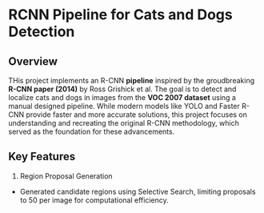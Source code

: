 # RCNN Pipeline for Cats and Dogs Detection

## Overview
THis project implements an R-CNN **pipeline** inspired by the groudbreaking **R-CNN paper (2014)** by Ross Grishick et al. The goal is to detect and localize cats and dogs in images from the **VOC 2007 dataset** using a manual designed pipeline.
While modern models like YOLO and Faster R-CNN provide faster and more accurate solutions, this project focuses on understanding and recreating the original R-CNN methodology, which served as the foundation for these advancements.

## Key Features
1.  Region Proposal Generation
   -  Generated candidate regions using Selective Search, limiting proposals to 50 per image for computational efficiency.
